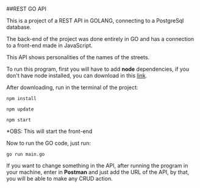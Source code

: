 ##REST GO API

This is a project of a REST API in GOLANG, connecting to a PostgreSql database.

The back-end of the project was done entirely in GO and has a connection to a front-end made in JavaScript.

This API shows personalities of the names of the streets.

To run this program, first you will have to add **node** dependencies, if you don't have node installed, you can download in this [link](https://nodejs.org/en/download/). 

After downloading, run in the terminal of the project:

    npm install

    npm update

    npm start

*OBS: This will start the front-end

Now to run the GO code, just run:

    go run main.go

If you want to change something in the API, after running the program in your machine, enter in **Postman** and just add the URL of the API, by that, you will be able to make any CRUD action.